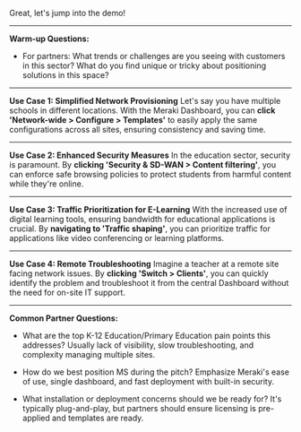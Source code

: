 Great, let's jump into the demo!

---

**Warm-up Questions:**
- For partners: What trends or challenges are you seeing with customers in this sector? What do you find unique or tricky about positioning solutions in this space?

---

**Use Case 1: Simplified Network Provisioning**
Let's say you have multiple schools in different locations. With the Meraki Dashboard, you can **click 'Network-wide > Configure > Templates'** to easily apply the same configurations across all sites, ensuring consistency and saving time.

---

**Use Case 2: Enhanced Security Measures**
In the education sector, security is paramount. By **clicking 'Security & SD-WAN > Content filtering'**, you can enforce safe browsing policies to protect students from harmful content while they're online.

---

**Use Case 3: Traffic Prioritization for E-Learning**
With the increased use of digital learning tools, ensuring bandwidth for educational applications is crucial. By **navigating to 'Traffic shaping'**, you can prioritize traffic for applications like video conferencing or learning platforms.

---

**Use Case 4: Remote Troubleshooting**
Imagine a teacher at a remote site facing network issues. By **clicking 'Switch > Clients'**, you can quickly identify the problem and troubleshoot it from the central Dashboard without the need for on-site IT support.

---

**Common Partner Questions:**
- What are the top K-12 Education/Primary Education pain points this addresses?
  Usually lack of visibility, slow troubleshooting, and complexity managing multiple sites.

- How do we best position MS during the pitch?
  Emphasize Meraki's ease of use, single dashboard, and fast deployment with built-in security.

- What installation or deployment concerns should we be ready for?
  It's typically plug-and-play, but partners should ensure licensing is pre-applied and templates are ready.